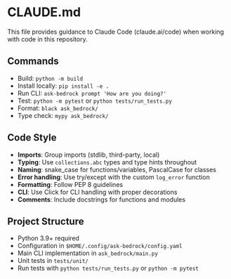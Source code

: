 # CLAUDE.md

This file provides guidance to Claude Code (claude.ai/code) when working with code in this repository.

## Commands
- Build: `python -m build`
- Install locally: `pip install -e .`
- Run CLI: `ask-bedrock prompt 'How are you doing?'`
- Test: `python -m pytest` or `python tests/run_tests.py`
- Format: `black ask_bedrock/`
- Type check: `mypy ask_bedrock/`

## Code Style
- **Imports**: Group imports (stdlib, third-party, local)
- **Typing**: Use `collections.abc` types and type hints throughout
- **Naming**: snake_case for functions/variables, PascalCase for classes
- **Error handling**: Use try/except with the custom `log_error` function
- **Formatting**: Follow PEP 8 guidelines
- **CLI**: Use Click for CLI handling with proper decorations
- **Comments**: Include docstrings for functions and modules

## Project Structure
- Python 3.9+ required
- Configuration in `$HOME/.config/ask-bedrock/config.yaml`
- Main CLI implementation in `ask_bedrock/main.py`
- Unit tests in `tests/unit/`
- Run tests with `python tests/run_tests.py` or `python -m pytest`
